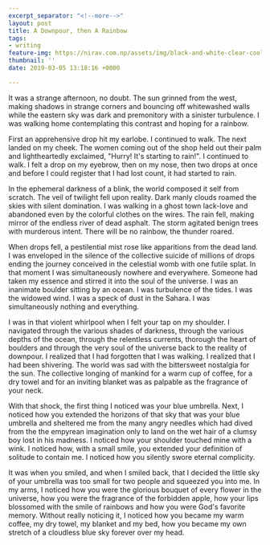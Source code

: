 ```yaml
---
excerpt_separator: "<!--more-->"
layout: post
title: A Downpour, then A Rainbow
tags:
- writing
feature-img: https://nirav.com.np/assets/img/black-and-white-clear-cool-459451 (1).jpg
thumbnail: ''
date: 2019-03-05 13:18:16 +0000

---
```

It was a strange afternoon, no doubt. The sun grinned from the west, making shadows in strange corners and bouncing off whitewashed walls while the eastern sky was dark and premonitory with a sinister turbulence. I was walking home contemplating this contrast and hoping for a rainbow.

First an apprehensive drop hit my earlobe. I continued to walk. The next landed on my cheek. The women coming out of the shop held out their palm and lightheartedly exclaimed, "Hurry! It's starting to rain!". I continued to walk. I felt a drop on my eyebrow, then on my nose, then two drops at once and before I could register that I had lost count, it had started to rain.

In the ephemeral darkness of a blink, the world composed it self from scratch. The veil of twilight fell upon reality. Dark manly clouds roamed the skies with silent domination. I was walking in a ghost town lack-love and abandoned even by the colorful clothes on the wires. The rain fell, making mirror of the endless river of dead asphalt. The storm agitated benign trees with murderous intent. There will be no rainbow, the thunder roared.

When drops fell, a pestilential mist rose like apparitions from the dead land. I was enveloped in the silence of the collective suicide of millions of drops ending the journey conceived in the celestial womb with one futile splat. In that moment I was simultaneously nowhere and everywhere. Someone had taken my essence and stirred it into the soul of the universe. I was an inanimate boulder sitting by an ocean. I was turbulence of the tides. I was the widowed wind. I was a speck of dust in the Sahara. I was simultaneously nothing and everything.

I was in that violent whirlpool when I felt your tap on my shoulder. I navigated through the various shades of darkness, through the various depths of the ocean, through the relentless currents, thorough the heart of boulders and through the very soul of the universe back to the reality of downpour. I realized that I had forgotten that I was walking. I realized that I had been shivering. The world was sad with the bittersweet nostalgia for the sun. The collective longing of mankind for a warm cup of coffee, for a dry towel and for an inviting blanket was as palpable as the fragrance of your neck.

With that shock, the first thing I noticed was your blue umbrella. Next, I noticed how you extended the horizons of that sky that was your blue umbrella and sheltered me from the many angry needles which had dived from the the empyrean imagination only to land on the wet hair of a clumsy boy lost in his madness. I noticed how your shoulder touched mine with a wink. I noticed how, with a small smile, you extended your definition of solitude to contain me. I noticed how you silently swore eternal complicity.

It was when you smiled, and when I smiled back, that I decided the little sky of your umbrella was too small for two people and squeezed you into me. In my arms, I noticed how you were the glorious bouquet of every flower in the universe, how you were the fragrance of the forbidden apple, how your lips blossomed with the smile of rainbows and how you were God's favorite memory. Without really noticing it, I noticed how you became my warm coffee, my dry towel, my blanket and my bed, how you became my own stretch of a cloudless blue sky forever over my head.